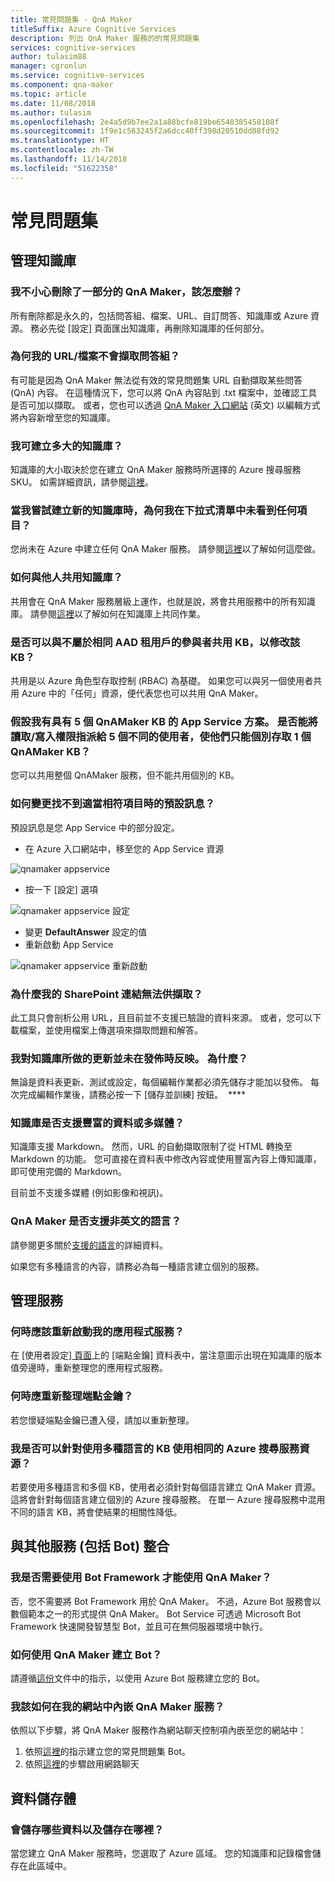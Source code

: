 ```yaml
---
title: 常見問題集 - QnA Maker
titleSuffix: Azure Cognitive Services
description: 列出 QnA Maker 服務的的常見問題集
services: cognitive-services
author: tulasim88
manager: cgronlun
ms.service: cognitive-services
ms.component: qna-maker
ms.topic: article
ms.date: 11/08/2018
ms.author: tulasim
ms.openlocfilehash: 2e4a5d9b7ee2a1a88bcfe819be6540385458108f
ms.sourcegitcommit: 1f9e1c563245f2a6dcc40ff398d20510dd88fd92
ms.translationtype: HT
ms.contentlocale: zh-TW
ms.lasthandoff: 11/14/2018
ms.locfileid: "51622358"
---
```

# <a name="frequently-asked-questions"></a>常見問題集

## <a name="manage-the-knowledge-base"></a>管理知識庫

### <a name="i-accidentally-deleted-a-part-of-my-qna-maker-what-should-i-do"></a>我不小心刪除了一部分的 QnA Maker，該怎麼辦？ 

所有刪除都是永久的，包括問答組、檔案、URL、自訂問答、知識庫或 Azure 資源。 務必先從 [設定] 頁面匯出知識庫，再刪除知識庫的任何部分。 

### <a name="why-is-my-urlsfiles-is-not-extracting-question-answer-pairs"></a>為何我的 URL/檔案不會擷取問答組？

有可能是因為 QnA Maker 無法從有效的常見問題集 URL 自動擷取某些問答 (QnA) 內容。 在這種情況下，您可以將 QnA 內容貼到 .txt 檔案中，並確認工具是否可加以擷取。 或者，您也可以透過 [QnA Maker 入口網站](https://qnamaker.ai) \(英文\) 以編輯方式將內容新增至您的知識庫。

### <a name="how-large-a-knowledge-base-can-i-create"></a>我可建立多大的知識庫？

知識庫的大小取決於您在建立 QnA Maker 服務時所選擇的 Azure 搜尋服務 SKU。 如需詳細資訊，請參閱[這裡](./Tutorials/choosing-capacity-qnamaker-deployment.md)。

### <a name="why-cant-i-see-anything-in-the-drop-down-when-i-try-to-create-a-new-knowledge-base"></a>當我嘗試建立新的知識庫時，為何我在下拉式清單中未看到任何項目？

您尚未在 Azure 中建立任何 QnA Maker 服務。 請參閱[這裡](./How-To/set-up-qnamaker-service-azure.md)以了解如何這麼做。

### <a name="how-do-i-share-a-knowledge-base-with-others"></a>如何與他人共用知識庫？

共用會在 QnA Maker 服務層級上運作，也就是說，將會共用服務中的所有知識庫。 請參閱[這裡](./How-To/collaborate-knowledge-base.md)以了解如何在知識庫上共同作業。

### <a name="can-you-share-a-kb-with-a-contributor-that-is-not-in-the-same-aad-tenant-to-modify-a-kb"></a>是否可以與不屬於相同 AAD 租用戶的參與者共用 KB，以修改該 KB？ 

共用是以 Azure 角色型存取控制 (RBAC) 為基礎。 如果您可以與另一個使用者共用 Azure 中的「任何」資源，便代表您也可以共用 QnA Maker。

### <a name="if-you-have-an-app-service-plan-with-5-qnamaker-kbs-can-you-assign-readwrite-rights-to-5-different-users-so-each-of-them-can-access-only-1-qnamaker-kb"></a>假設我有具有 5 個 QnAMaker KB 的 App Service 方案。 是否能將讀取/寫入權限指派給 5 個不同的使用者，使他們只能個別存取 1 個 QnAMaker KB？

您可以共用整個 QnAMaker 服務，但不能共用個別的 KB。

### <a name="how-can-i-change-the-default-message-when-no-good-match-is-found"></a>如何變更找不到適當相符項目時的預設訊息？

預設訊息是您 App Service 中的部分設定。
- 在 Azure 入口網站中，移至您的 App Service 資源

![qnamaker appservice](./media/qnamaker-faq/qnamaker-resource-list-appservice.png)
- 按一下 [設定] 選項

![qnamaker appservice 設定](./media/qnamaker-faq/qnamaker-appservice-settings.png)
- 變更 **DefaultAnswer** 設定的值
- 重新啟動 App Service

![qnamaker appservice 重新啟動](./media/qnamaker-faq/qnamaker-appservice-restart.png)

### <a name="why-is-my-sharepoint-link-not-getting-extracted"></a>為什麼我的 SharePoint 連結無法供擷取？

此工具只會剖析公用 URL，且目前並不支援已驗證的資料來源。 或者，您可以下載檔案，並使用檔案上傳選項來擷取問題和解答。


### <a name="the-updates-that-i-made-to-my-knowledge-base-are-not-reflected-on-publish-why-not"></a>我對知識庫所做的更新並未在發佈時反映。 為什麼？

無論是資料表更新、測試或設定，每個編輯作業都必須先儲存才能加以發佈。 每次完成編輯作業後，請務必按一下 [儲存並訓練] 按鈕。  **** 

### <a name="does-the-knowledge-base-support-rich-data-or-multimedia"></a>知識庫是否支援豐富的資料或多媒體？

知識庫支援 Markdown。 然而，URL 的自動擷取限制了從 HTML 轉換至 Markdown 的功能。 您可直接在資料表中修改內容或使用豐富內容上傳知識庫，即可使用完備的 Markdown。

目前並不支援多媒體 (例如影像和視訊)。

### <a name="does-qna-maker-support-non-english-languages"></a>QnA Maker 是否支援非英文的語言？

請參閱更多關於[支援的語言](./Overview/languages-supported.md)的詳細資料。

如果您有多種語言的內容，請務必為每一種語言建立個別的服務。

## <a name="manage-service"></a>管理服務

### <a name="when-should-i-restart-my-app-service"></a>何時應該重新啟動我的應用程式服務？ 

在 [使用者設定][ 頁面](https://www.qnamaker.ai/UserSettings)上的 [端點金鑰] 資料表中，當注意圖示出現在知識庫的版本值旁邊時，重新整理您的應用程式服務。

### <a name="when-should-i-refresh-my-endpoint-keys"></a>何時應重新整理端點金鑰？

若您懷疑端點金鑰已遭入侵，請加以重新整理。

### <a name="can-i-use-the-same-azure-search-resource-for-kbs-using-multiple-languages"></a>我是否可以針對使用多種語言的 KB 使用相同的 Azure 搜尋服務資源？

若要使用多種語言和多個 KB，使用者必須針對每個語言建立 QnA Maker 資源。 這將會針對每個語言建立個別的 Azure 搜尋服務。 在單一 Azure 搜尋服務中混用不同的語言 KB，將會使結果的相關性降低。

## <a name="integrate-with-other-services-including-bots"></a>與其他服務 (包括 Bot) 整合

### <a name="do-i-need-to-use-bot-framework-in-order-to-use-qna-maker"></a>我是否需要使用 Bot Framework 才能使用 QnA Maker？

否，您不需要將 Bot Framework 用於 QnA Maker。 不過，Azure Bot 服務會以數個範本之一的形式提供 QnA Maker。 Bot Service 可透過 Microsoft Bot Framework 快速開發智慧型 Bot，並且可在無伺服器環境中執行。

### <a name="how-can-i-create-a-bot-with-qna-maker"></a>如何使用 QnA Maker 建立 Bot？

請遵循[這份](./Tutorials/create-qna-bot.md)文件中的指示，以使用 Azure Bot 服務建立您的 Bot。

### <a name="how-do-i-embed-the-qna-maker-service-in-my-website"></a>我該如何在我的網站中內嵌 QnA Maker 服務？

依照以下步驟，將 QnA Maker 服務作為網站聊天控制項內嵌至您的網站中：

1. 依照[這裡](./Tutorials/create-qna-bot.md)的指示建立您的常見問題集 Bot。
2. 依照[這裡](https://docs.microsoft.com/azure/bot-service/bot-service-channel-connect-webchat)的步驟啟用網路聊天

## <a name="data-storage"></a>資料儲存體

### <a name="what-data-is-stored-and-where-is-it-stored"></a>會儲存哪些資料以及儲存在哪裡？ 

當您建立 QnA Maker 服務時，您選取了 Azure 區域。 您的知識庫和記錄檔會儲存在此區域中。 
